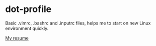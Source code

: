 # dot-profile
Basic .vimrc, .bashrc and .inputrc files, helps me to start on new Linux environment quickly.

[My resume](https://htmlpreview.github.io/?https://github.com/g-217/dot-profile/blob/master/resume_template.html)
